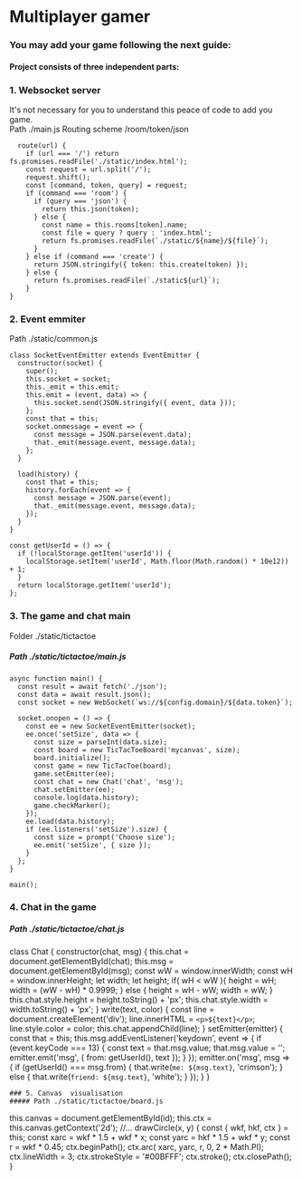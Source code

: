 # Multiplayer gamer

### You may add your game following the next guide: 
#### Project consists of three independent parts: 
###   1. Websocket server
It's not necessary for you to understand this peace of code to add you game.  
Path ./main.js
Routing scheme /room/token/json
```
  route(url) {
    if (url === '/') return fs.promises.readFile('./static/index.html');
    const request = url.split('/');
    request.shift();
    const [command, token, query] = request;
    if (command === 'room') {
      if (query === 'json') {
        return this.json(token);
      } else {
        const name = this.rooms[token].name;
        const file = query ? query : 'index.html';
        return fs.promises.readFile(`./static/${name}/${file}`);
      }
    } else if (command === 'create') {
      return JSON.stringify({ token: this.create(token) });
    } else {
      return fs.promises.readFile(`./static${url}`);
    }
}
```

### 2. Event emmiter
Path ./static/common.js
```
class SocketEventEmitter extends EventEmitter {
  constructor(socket) {
    super();
    this.socket = socket;
    this._emit = this.emit;
    this.emit = (event, data) => {
      this.socket.send(JSON.stringify({ event, data }));
    };
    const that = this;
    socket.onmessage = event => {
      const message = JSON.parse(event.data);
      that._emit(message.event, message.data);
    };
  }

  load(history) {
    const that = this;
    history.forEach(event => {
      const message = JSON.parse(event);
      that._emit(message.event, message.data);
    });
  }
}

const getUserId = () => {
  if (!localStorage.getItem('userId')) {
    localStorage.setItem('userId', Math.floor(Math.random() * 10e12)) + 1;
  }
  return localStorage.getItem('userId');
};
```

### 3. The game and chat main
Folder ./static/tictactoe

##### Path ./static/tictactoe/main.js
```
async function main() {
  const result = await fetch('./json');
  const data = await result.json();
  const socket = new WebSocket(`ws://${config.domain}/${data.token}`);
  
  socket.onopen = () => {
    const ee = new SocketEventEmitter(socket);
    ee.once('setSize', data => {
      const size = parseInt(data.size);
      const board = new TicTacToeBoard('mycanvas', size);
      board.initialize();
      const game = new TicTacToe(board);
      game.setEmitter(ee);
      const chat = new Chat('chat', 'msg');
      chat.setEmitter(ee);
      console.log(data.history);
      game.checkMarker();
    });
    ee.load(data.history);
    if (ee.listeners('setSize').size) {
      const size = prompt('Choose size');
      ee.emit('setSize', { size });
    }
  };
}

main();
``` 
### 4. Chat in the game 
##### Path ./static/tictactoe/chat.js
class Chat {
  constructor(chat, msg) {
    this.chat = document.getElementById(chat);
    this.msg = document.getElementById(msg);
    const wW = window.innerWidth;
    const wH = window.innerHeight;
    let width;
    let height;
    if( wH < wW ){
      height = wH; 
      width = (wW - wH) * 0.9999;
    } else {
      height = wH - wW; 
      width = wW;
    }
    this.chat.style.height = height.toString() + 'px';
    this.chat.style.width = width.toString() + 'px';
  }
  write(text, color) {
    const line = document.createElement('div');
    line.innerHTML = `<p>${text}</p>`;
    line.style.color = color;
    this.chat.appendChild(line);
  }
  setEmitter(emitter) {
    const that = this;
    this.msg.addEventListener('keydown', event => {
      if (event.keyCode === 13) {
        const text = that.msg.value;
        that.msg.value = '';
        emitter.emit('msg', { from: getUserId(), text });
      }
    });
    emitter.on('msg', msg => {
      if (getUserId() === msg.from) {
        that.write(`me: ${msg.text}`, 'crimson');
      } else {
        that.write(`friend: ${msg.text}`, 'white');
      }
    });
  }
}
```
### 5. Canvas  visualisation
##### Path ./static/tictactoe/board.js
```
this.canvas = document.getElementById(id);
this.ctx = this.canvas.getContext('2d');
//...
  drawCircle(x, y) {
    const { wkf, hkf, ctx } = this;
    const xarc = wkf * 1.5 + wkf * x;
    const yarc = hkf * 1.5 + wkf * y;
    const r = wkf * 0.45;
    ctx.beginPath();
    ctx.arc( xarc, yarc, r, 0, 2 * Math.PI);
    ctx.lineWidth = 3;
    ctx.strokeStyle = '#00BFFF';
    ctx.stroke();
    ctx.closePath();
}
```
